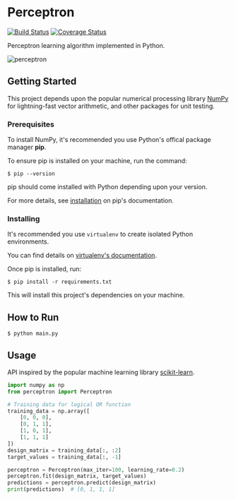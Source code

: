 # Perceptron

[![Build Status](https://travis-ci.org/gbroques/perceptron.svg?branch=master)](https://travis-ci.org/gbroques/perceptron)
[![Coverage Status](https://coveralls.io/repos/github/gbroques/perceptron/badge.svg?branch=master)](https://coveralls.io/github/gbroques/perceptron?branch=master)

Perceptron learning algorithm implemented in Python.

![perceptron](perceptron.png)

## Getting Started
This project depends upon the popular numerical processing library [NumPy](http://www.numpy.org/) for lightning-fast vector arithmetic, and other packages for unit testing.

### Prerequisites

To install NumPy, it's recommended you use Python's offical package manager **pip**.

To ensure pip is installed on your machine, run the command:

```
$ pip --version
```

pip should come installed with Python depending upon your version.

For more details, see [installation](https://pip.pypa.io/en/stable/installing/)
on pip's documentation.

### Installing
It's recommended you use `virtualenv` to create isolated Python environments.

You can find details on [virtualenv's documentation](https://virtualenv.pypa.io/en/stable/).

Once pip is installed, run:

```
$ pip install -r requirements.txt
```

This will install this project's dependencies on your machine.

## How to Run

```
$ python main.py
```

## Usage
API inspired by the popular machine learning library
[scikit-learn](http://scikit-learn.org/stable/modules/generated/sklearn.linear_model.Perceptron.html).

```python
import numpy as np
from perceptron import Perceptron

# Training data for logical OR function
training_data = np.array([
    [0, 0, 0],
    [0, 1, 1],
    [1, 0, 1],
    [1, 1, 1]
])
design_matrix = training_data[:, :2]
target_values = training_data[:, -1]

perceptron = Perceptron(max_iter=100, learning_rate=0.2)
perceptron.fit(design_matrix, target_values)
predictions = perceptron.predict(design_matrix)
print(predictions)  # [0, 1, 1, 1]
```
